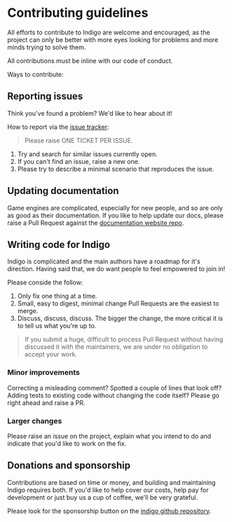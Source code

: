 # Contributing guidelines

All efforts to contribute to Indigo are welcome and encouraged, as the project can only be better with more eyes looking for problems and more minds trying to solve them.

All contributions must be inline with our code of conduct.

Ways to contribute:

## Reporting issues

Think you've found a problem? We'd like to hear about it!

How to report via the [issue tracker](https://github.com/PurpleKingdomGames/indigo/issues):

> Please raise ONE TICKET PER ISSUE.

1. Try and search for similar issues currently open.
2. If you can't find an issue, raise a new one.
3. Please try to describe a minimal scenario that reproduces the issue.

## Updating documentation

Game engines are complicated, especially for new people, and so are only as good as their documentation. If you like to help update our docs, please raise a Pull Request against the [documentation website repo](https://github.com/PurpleKingdomGames/indigo-docs).

## Writing code for Indigo

Indigo is complicated and the main authors have a roadmap for it's direction. Having said that, we do want people to feel empowered to join in!

Please conside the follow:

1. Only fix one thing at a time.
2. Small, easy to digest, minimal change Pull Requests are the easiest to merge.
3. Discuss, discuss, discuss. The bigger the change, the more critical it is to tell us what you're up to.

> If you submit a huge, difficult to process Pull Request without having discussed it with the maintainers, we are under no obligation to accept your work.

### Minor improvements

Correcting a misleading comment? Spotted a couple of lines that look off? Adding tests to existing code without changing the code itself? Please go right ahead and raise a PR.

### Larger changes

Please raise an issue on the project, explain what you intend to do and indicate that you'd like to work on the fix.

## Donations and sponsorship

Contributions are based on time or money, and building and maintaining Indigo requires both. If you'd like to help cover our costs, help pay for development or just buy us a cup of coffee, we'll be very grateful.

Please look for the sponsorship button on the [indigo github repository](https://github.com/PurpleKingdomGames/indigo).
